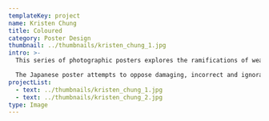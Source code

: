 ```yaml
---
templateKey: project
name: Kristen Chung
title: Coloured
category: Poster Design
thumbnail: ../thumbnails/kristen_chung_1.jpg
intro: >-
  This series of photographic posters explores the ramifications of wearing clothing and symbols from foreign cultures, specifically focusing on those of the Japanese, African and Indian. I blended culture specific motifs and various textiles to create my own patterns with underlying symbolic meaning.

  The Japanese poster attempts to oppose damaging, incorrect and ignorant stereotypes that appropriation often reinforces; in this case challenging a fetishized image of the docile, innocent Oriental woman. However, wearing clothing from another culture isn't inherently bad. The African and Indian poster demonstrates how respectful and equal cultural exchange can achieve mutual understanding as well as provide benefits to both groups.
projectList: 
  - text: ../thumbnails/kristen_chung_1.jpg
  - text: ../thumbnails/kristen_chung_2.jpg
type: Image
---
```

